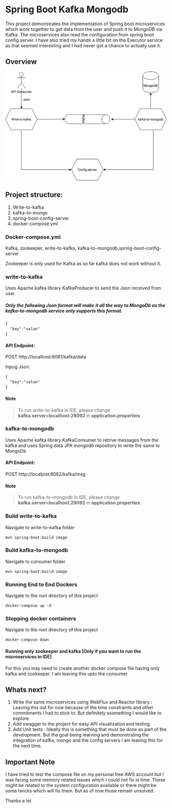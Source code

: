 # Spring Boot Kafka Mongodb

This project demonstrates the implementation of Spring boot microservices which work together to get data from the user and push it to MongoDB via Kafka. The microservices also read the configuration from spring boot config server.
I have also tried my hands a little bit on the Executor service as that seemed interesting and I had never got a chance to actually use it. 

## Overview
![GitHub Logo](/Design.png)

## Project structure:
1. Write-to-kafka
2. kafka-to-mongo
3. spring-boot-config-server
4. docker-compose.yml

### Docker-compose.yml
Kafka, zookeeper, write-to-kafka, kafka-to-mongodb,spring-boot-config-server

Zookeeper is only used for Kafka as so far kafka does not work without it. 

### write-to-kafka
Uses Apache.kafka library KafkaProducer to send the Json received from user.

##### Only the following Json format will make it all the way to MongoDb as the kafka-to-mongodb service only supports this format.
```
{
  "key":"value"
}
```

#### API Endpoint:

POST http://localhost:8081/kafka/data

Inpug Json:
```
{
  "key":"value"
}
``` 

#### Note
>To run write-to-kafka in IDE, please change **kafka.server=localhost:29092** in  **application.properties**. 

### kafka-to-mongodb
Uses Apache kafka library KafkaConsumer to retrive messages from the kafka and uses Spring data JPA mongodb repository to write the same to MongoDb
#### API Endpoint: 

POST http://localjost:8082/kafka/msg



#### Note
>To run kafka-to-mongodb in IDE, please change **kafka.server=localhost:29092** in  **application.properties**. 


### Build write-to-kafka
Navigate to write-to-kafka folder
```
mvn spring-boot:build-image
```

### Build kafka-to-mongodb
Navigate to consumer folder
```
mvn spring-boot:build-image
```

### Running End to End Dockers
Navigate to the root directory of this project 
```
docker-compose up -d
```

### Stopping docker containers
Navigate to the root directory of this project
```
docker-compose down
```

#### Running only zookeeper and kafka [Only if you want to run the microservices in IDE]
For this you may need to create another docker compose file having only kafka and zookeeper. I am leaving this upto the consumer.



## Whats next?

1. Write the same microservices using WebFlux and Reactor library : Leaving this out for now because of the time constraints and other commitments I had to stick to. But definitely ssomething I would like to explore.
2. Add swagger to the project for easy API visualization and testing.
3. Add Unit tests : Ideally this is something that must be done as part of the development. But the goal being learning and demonstrating the integration of kafka, mongo and the config servers I am leaving this for the next time. 

## Important Note

I have tried to test the compose file on my personal free AWS account but I was facing some memory related issues which I could not fix in time. These might be related to the system configuration available or there might be some twicks which will fix them. But as of now those remain unsolved.

Thanks a lot 

